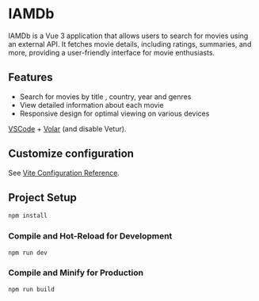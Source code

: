 # IAMDb  

IAMDb is a Vue 3 application that allows users to search for movies using an external API. It fetches movie details, including ratings, summaries, and more, providing a user-friendly interface for movie enthusiasts.   

## Features  
- Search for movies by title  , country, year and genres
- View detailed information about each movie  
- Responsive design for optimal viewing on various devices  

[VSCode](https://code.visualstudio.com/) + [Volar](https://marketplace.visualstudio.com/items?itemName=Vue.volar) (and disable Vetur).

## Customize configuration

See [Vite Configuration Reference](https://vite.dev/config/).

## Project Setup

```sh
npm install
```

### Compile and Hot-Reload for Development

```sh
npm run dev
```

### Compile and Minify for Production

```sh
npm run build
```
